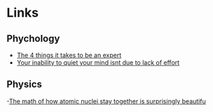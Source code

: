 # Links

## Phychology

- [The 4 things it takes to be an expert](https://www.youtube.com/watch?v=5eW6Eagr9XA)
- [Your inability to quiet your mind isnt due to lack of effort](https://www.fastcompany.com/90777147/your-inability-to-quiet-your-mind-isnt-due-to-lack-of-effort-its-the-wrong-goal?utm_source=pocket-newtab-global-en-GB)

## Physics

-[The math of how atomic nuclei stay together is surprisingly beautifu](https://www.youtube.com/watch?v=FL3ImtGcHqQ)

